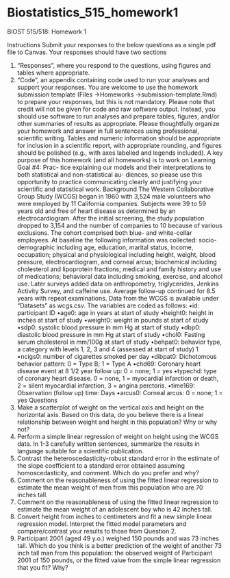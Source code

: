 # Biostatistics_515_homework1
BIOST 515/518: Homework 1

Instructions
Submit your responses to the below questions as a single pdf file to Canvas. Your responses should have two
sections
1. “Responses”, where you respond to the questions, using figures and tables where appropriate.
2. “Code”, an appendix containing code used to run your analyses and support your responses.
You are welcome to use the homework submission template (Files →Homeworks →submission-template.Rmd)
to prepare your responses, but this is not mandatory.
Please note that credit will not be given for code and raw software output. Instead, you should use software
to run analyses and prepare tables, figures, and/or other summaries of results as appropriate.
Please thoughtfully organize your homework and answer in full sentences using professional,
scientific writing. Tables and numeric information should be appropriate for inclusion in a scientific report,
with appropriate rounding, and figures should be polished (e.g., with axes labelled and legends included).
A key purpose of this homework (and all homeworks) is to work on Learning Goal #4: Prac-
tice explaining our models and their interpretations to both statistical and non-statistical au-
diences, so please use this opportunity to practice communicating clearly and justifying your
scientific and statistical work.
Background
The Western Collaborative Group Study (WCGS) began in 1960 with 3,524 male volunteers who were
employed by 11 California companies. Subjects were 39 to 59 years old and free of heart disease as determined
by an electrocardiogram. After the initial screening, the study population dropped to 3,154 and the number of
companies to 10 because of various exclusions. The cohort comprised both blue- and white-collar employees.
At baseline the following information was collected: socio-demographic including age, education, marital status,
income, occupation; physical and physiological including height, weight, blood pressure, electrocardiogram,
and corneal arcus; biochemical including cholesterol and lipoprotein fractions; medical and family history and
use of medications; behavioral data including smoking, exercise, and alcohol use. Later surveys added data
on anthropometry, triglycerides, Jenkins Activity Survey, and caffeine use. Average follow-up continued for
8.5 years with repeat examinations.
Data from the WCGS is available under “Datasets” as wcgs.csv. The variables are coded as follows:
•id: participant ID
•age0: age in years at start of study
•height0: height in inches at start of study
•weight0: weight in pounds at start of study
•sdp0: systolic blood pressure in mm Hg at start of study
•dbp0: diastolic blood pressure in mm Hg at start of study
•chol0: Fasting serum cholesterol in mm/100g at start of study
•behpat0: behavior type, a category with levels 1, 2, 3 and 4 (assessed at start of study)
1
•ncigs0: number of cigarettes smoked per day
•dibpat0: Dichotomous behavior pattern: 0 = Type B; 1 = Type A
•chd69: Coronary heart disease event at 8 1/2 year follow up: 0 = none; 1 = yes
•typechd: type of coronary heart disease. 0 = none, 1 = myocardial infarction or death, 2 = silent
myocardial infarction, 3 = angina perctoris.
•time169: Observation (follow up) time: Days
•arcus0: Corneal arcus: 0 = none; 1 = yes
Questions
1. Make a scatterplot of weight on the vertical axis and height on the horizontal axis. Based on this data,
do you believe there is a linear relationship between weight and height in this population? Why or why
not?
2. Perform a simple linear regression of weight on height using the WCGS data. In 1-3 carefully written
sentences, summarize the results in language suitable for a scientific publication.
3. Contrast the heteroscedasticity-robust standard error in the estimate of the slope coefficient to a
standard error obtained assuming homoscedasticity, and comment. Which do you prefer and why?
4. Comment on the reasonableness of using the fitted linear regression to estimate the mean weight of
men from this population who are 70 inches tall.
5. Comment on the reasonableness of using the fitted linear regression to estimate the mean weight of an
adolescent boy who is 42 inches tall.
6. Convert height from inches to centimeters and fit a new simple linear regression model. Interpret the
fitted model parameters and compare/contrast your results to those from Question 2.
7. Participant 2001 (aged 49 y.o.) weighed 150 pounds and was 73 inches tall. Which do you think is a
better prediction of the weight of another 73 inch tall man from this population: the observed weight of
Participant 2001 of 150 pounds, or the fitted value from the simple linear regression that you fit? Why?
